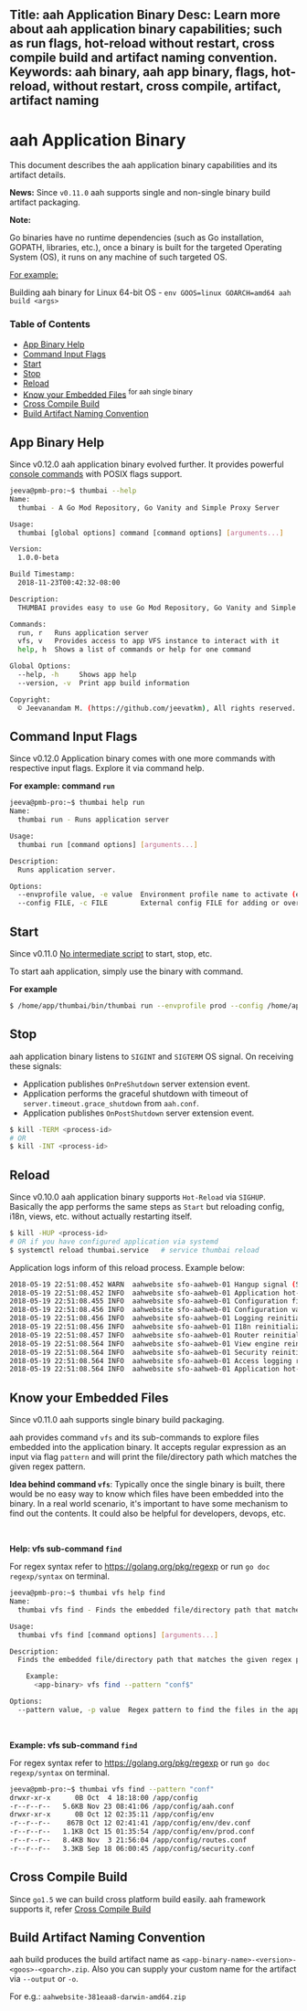 Title: aah Application Binary
Desc: Learn more about aah application binary capabilities; such as run flags, hot-reload without restart, cross compile build and artifact naming convention.
Keywords: aah binary, aah app binary, flags, hot-reload, without restart, cross compile, artifact, artifact naming
---
# aah Application Binary

This document describes the aah application binary capabilities and its artifact details.

<div class="alert alert-info-green">
<p><strong>News:</strong> Since <code>v0.11.0</code> aah supports single and non-single binary build artifact packaging.</p>
</div>

<div class="alert alert-info-blue">
<p><strong>Note:</strong></p>
<p>Go binaries have no runtime dependencies (such as Go installation, GOPATH, libraries, etc.), once a binary is built for the targeted Operating System (OS), it runs on any machine of such targeted OS.</p>
<p><u>For example:</u></p>
<p>Building aah binary for Linux 64-bit OS - <code>env GOOS=linux GOARCH=amd64 aah build &lt;args></code></p>
</div>


### Table of Contents

  * [App Binary Help](#app-binary-help)
  * [Command Input Flags](#command-input-flags)
  * [Start](#start)
  * [Stop](#stop)
  * [Reload](#reload)
  * [Know your Embedded Files](#know-your-embedded-files) <sup>for aah single binary</sup>
  * [Cross Compile Build](#cross-compile-build)
  * [Build Artifact Naming Convention](#build-artifact-naming-convention)

## App Binary Help

<span class="badge lb-sm">Since v0.12.0</span> aah application binary evolved further. It provides powerful [console commands](console-commands.html) with POSIX flags support.

```bash
jeeva@pmb-pro:~$ thumbai --help
Name:
  thumbai - A Go Mod Repository, Go Vanity and Simple Proxy Server

Usage:
  thumbai [global options] command [command options] [arguments...]

Version:
  1.0.0-beta

Build Timestamp:
  2018-11-23T00:42:32-08:00

Description:
  THUMBAI provides easy to use Go Mod Repository, Go Vanity and Simple Proxy Server

Commands:
  run, r   Runs application server
  vfs, v   Provides access to app VFS instance to interact with it
  help, h  Shows a list of commands or help for one command

Global Options:
  --help, -h     Shows app help
  --version, -v  Print app build information

Copyright:
  © Jeevanandam M. (https://github.com/jeevatkm), All rights reserved.
```

## Command Input Flags

<span class="badge lb-sm">Since v0.12.0</span> Application binary comes with one more commands with respective input flags. Explore it via command help.

**For example: command `run`**

```bash
jeeva@pmb-pro:~$ thumbai help run
Name:
  thumbai run - Runs application server

Usage:
  thumbai run [command options] [arguments...]

Description:
  Runs application server.

Options:
  --envprofile value, -e value  Environment profile name to activate (e.g: dev, qa, prod) (default: "dev")
  --config FILE, -c FILE        External config FILE for adding or overriding 'config/**/*.conf' values
```

## Start

<span class="badge lb-sm">Since v0.11.0</span> [No intermediate script](/v0.10/anatomy-aah-application.html#packaged-aah-application-will-have-following-directories-files) to start, stop, etc.

To start aah application, simply use the binary with command.

**For example**

```bash
$ /home/app/thumbai/bin/thumbai run --envprofile prod --config /home/app/thumbai/thumbai.conf
```

## Stop

aah application binary listens to `SIGINT` and `SIGTERM` OS signal. On receiving these signals:

  * Application publishes `OnPreShutdown` server extension event.
  * Application performs the graceful shutdown with timeout of `server.timeout.grace_shutdown` from `aah.conf`.
  * Application publishes `OnPostShutdown` server extension event.

```bash
$ kill -TERM <process-id>
# OR
$ kill -INT <process-id>
```

## Reload

<span class="badge lb-sm">Since v0.10.0</span> aah application binary supports `Hot-Reload` via `SIGHUP`. Basically the app performs the same steps as `Start` but reloading config, i18n, views, etc. without actually restarting itself.

```bash
$ kill -HUP <process-id>
# OR if you have configured application via systemd
$ systemctl reload thumbai.service   # service thumbai reload 
```

Application logs inform of this reload process. Example below:

```bash
2018-05-19 22:51:08.452 WARN  aahwebsite sfo-aahweb-01 Hangup signal (SIGHUP) received
2018-05-19 22:51:08.452 INFO  aahwebsite sfo-aahweb-01 Application hot-reload and reinitialization starts ...
2018-05-19 22:51:08.455 INFO  aahwebsite sfo-aahweb-01 Configuration files reload succeeded
2018-05-19 22:51:08.456 INFO  aahwebsite sfo-aahweb-01 Configuration values reinitialize succeeded
2018-05-19 22:51:08.456 INFO  aahwebsite sfo-aahweb-01 Logging reinitialize succeeded
2018-05-19 22:51:08.456 INFO  aahwebsite sfo-aahweb-01 I18n reinitialize succeeded
2018-05-19 22:51:08.457 INFO  aahwebsite sfo-aahweb-01 Router reinitialize succeeded
2018-05-19 22:51:08.564 INFO  aahwebsite sfo-aahweb-01 View engine reinitialize succeeded
2018-05-19 22:51:08.564 INFO  aahwebsite sfo-aahweb-01 Security reinitialize succeeded
2018-05-19 22:51:08.564 INFO  aahwebsite sfo-aahweb-01 Access logging reinitialize succeeded
2018-05-19 22:51:08.564 INFO  aahwebsite sfo-aahweb-01 Application hot-reload and reinitialization was successful
```

## Know your Embedded Files

<span class="badge lb-sm">Since v0.11.0</span> aah supports single binary build packaging.

aah provides command `vfs` and its sub-commands to explore files embedded into the application binary. It accepts regular expression as an input via flag `pattern` and will print the file/directory path which matches the given regex pattern.

**Idea behind command `vfs`**: Typically once the single binary is built, there would be no easy way to know which files have been embedded into the binary. In a real world scenario, it's important to have some mechanism to find out the contents. It could also be helpful for developers, devops, etc.

<br>

**Help: vfs sub-command `find`**

For regex syntax refer to https://golang.org/pkg/regexp or run `go doc regexp/syntax` on terminal.

```bash 
jeeva@pmb-pro:~$ thumbai vfs help find
Name:
  thumbai vfs find - Finds the embedded file/directory path that matches the given regex pattern

Usage:
  thumbai vfs find [command options] [arguments...]

Description:
  Finds the embedded file/directory path that matches the given regex pattern.

    Example:
      <app-binary> vfs find --pattern "conf$"

Options:
  --pattern value, -p value  Regex pattern to find the files in the app VFS instance
```

<br>

**Example: vfs sub-command `find`**

For regex syntax refer to https://golang.org/pkg/regexp or run `go doc regexp/syntax` on terminal.

```bash
jeeva@pmb-pro:~$ thumbai vfs find --pattern "conf"
drwxr-xr-x      0B Oct  4 18:18:00 /app/config
-r--r--r--   5.6KB Nov 23 08:41:06 /app/config/aah.conf
drwxr-xr-x      0B Oct 12 02:35:11 /app/config/env
-r--r--r--    867B Oct 12 02:41:41 /app/config/env/dev.conf
-r--r--r--   1.1KB Oct 15 01:35:54 /app/config/env/prod.conf
-r--r--r--   8.4KB Nov  3 21:56:04 /app/config/routes.conf
-r--r--r--   3.3KB Sep 18 06:00:45 /app/config/security.conf
```

## Cross Compile Build

Since `go1.5` we can build cross platform build easily. aah framework supports it, refer [Cross Compile Build](aah-cli-tool.html#cross-compile-build)

## Build Artifact Naming Convention

aah build produces the build artifact name as `<app-binary-name>-<version>-<goos>-<goarch>.zip`. Also you can supply your custom name for the artifact via `--output` or `-o`.

For e.g.: `aahwebsite-381eaa8-darwin-amd64.zip`
